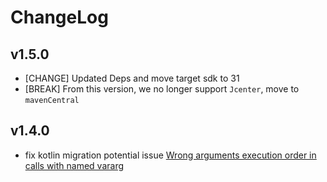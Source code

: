 # ChangeLog

## v1.5.0
* [CHANGE] Updated Deps and move target sdk to 31
* [BREAK] From this version, we no longer support `Jcenter`, move to `mavenCentral`


## v1.4.0
* fix kotlin migration potential issue [Wrong arguments execution order in calls with named vararg](https://youtrack.jetbrains.com/issue/KT-17691)
